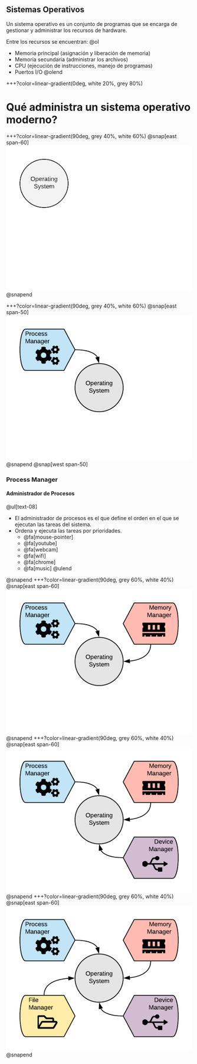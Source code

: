 ## Sistemas Operativos

Un sistema operativo es un conjunto de programas que se encarga de gestionar y administrar los recursos de hardware.

Entre los recursos se encuentran:
@ol
* Memoria principal (asignación y liberación de memoria)
* Memoria secundaria (administrar los archivos)
* CPU (ejecución de instrucciones, manejo de programas)
* Puertos I/O
@olend

+++?color=linear-gradient(0deg, white 20%, grey 80%) 
# Qué administra un sistema operativo moderno?

+++?color=linear-gradient(90deg, grey 40%, white 60%)
@snap[east span-60]
![](assets/img/OS_functions_1.png)
@snapend

+++?color=linear-gradient(90deg, grey 40%, white 60%)
@snap[east span-50]
![](assets/img/OS_functions_2.png)
@snapend
@snap[west span-50]
### Process Manager
#### Administrador de Procesos
@ul[text-08]
* El administrador de procesos es el que define el orden en el que se ejecutan las tareas del sistema.
* Ordena y ejecuta las tareas por prioridades.
    * @fa[mouse-pointer]
    * @fa[youtube]
    * @fa[webcam]
    * @fa[wifi]
    * @fa[chrome]
    * @fa[music] 
@ulend

@snapend
+++?color=linear-gradient(90deg, grey 60%, white 40%)
@snap[east span-60]
![](assets/img/OS_functions_3.png)
@snapend
+++?color=linear-gradient(90deg, grey 60%, white 40%)
@snap[east span-60]
![](assets/img/OS_functions_4.png)
@snapend
+++?color=linear-gradient(90deg, grey 60%, white 40%)
@snap[east span-60]
![](assets/img/OS_functions_5.png)
@snapend